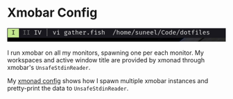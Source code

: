 # Xmobar Config

![Screenshot of my xmobar instance](./screenshot.png)

I run xmobar on all my monitors, spawning one per each monitor. My workspaces and
active window title are provided by xmonad through xmobar's `UnsafeStdinReader`.

My [xmonad config](https://github.com/SuneelFreimuth/dotfiles/xmonad/xmonad.hs) shows how I spawn multiple xmobar instances and pretty-print the
data to `UnsafeStdinReader`.
